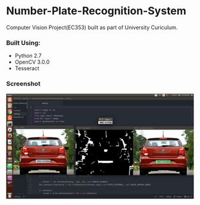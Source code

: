 # Number-Plate-Recognition-System
Computer Vision Project(EC353) built as part of University Curiculum.

### Built Using:
* Python 2.7
* OpenCV 3.0.0
* Tesseract 
### Screenshot
![Screenshot](/testData/SS1.png)

